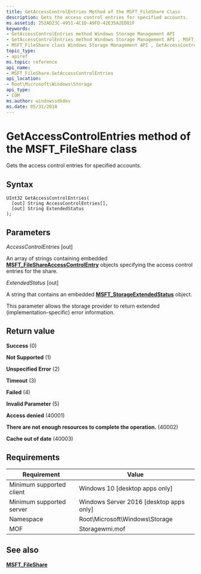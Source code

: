 ```yaml
---
title: GetAccessControlEntries Method of the MSFT_FileShare Class
description: Gets the access control entries for specified accounts.
ms.assetid: 252AD23C-4951-4C1D-A9FD-42E35A2ED81F
keywords:
- GetAccessControlEntries method Windows Storage Management API
- GetAccessControlEntries method Windows Storage Management API , MSFT_FileShare class
- MSFT_FileShare class Windows Storage Management API , GetAccessControlEntries method
topic_type:
- apiref
ms.topic: reference
api_name:
- MSFT_FileShare.GetAccessControlEntries
api_location:
- Root\Microsoft\Windows\Storage
api_type:
- COM
ms.author: windowssdkdev
ms.date: 05/31/2018
---
```


# GetAccessControlEntries method of the MSFT\_FileShare class

Gets the access control entries for specified accounts.

## Syntax


```mof
UInt32 GetAccessControlEntries(
  [out] String AccessControlEntries[],
  [out] String ExtendedStatus
);
```



## Parameters

 

*AccessControlEntries* \[out\]
 

An array of strings containing embedded [**MSFT\_FileShareAccessControlEntry**](msft-fileshareaccesscontrolentry.md) objects specifying the access control entries for the share.

 

*ExtendedStatus* \[out\]
 

A string that contains an embedded [**MSFT\_StorageExtendedStatus**](msft-storageextendedstatus.md) object.

This parameter allows the storage provider to return extended (implementation-specific) error information.

 

## Return value

 

**Success** (0)
 

**Not Supported** (1)
 

**Unspecified Error** (2)
 

**Timeout** (3)
 

**Failed** (4)
 

**Invalid Parameter** (5)
 

**Access denied** (40001)
 

**There are not enough resources to complete the operation.** (40002)
 

**Cache out of date** (40003)
 

## Requirements



| Requirement | Value |
|-------------------------------------|-------------------------------------------------------------------------------------------|
| Minimum supported client | Windows 10 \[desktop apps only\]                                               |
| Minimum supported server | Windows Server 2016 \[desktop apps only\]                                      |
| Namespace                | Root\\Microsoft\\Windows\\Storage                                              |
| MOF                      |  Storagewmi.mof  |



## See also

 

[**MSFT\_FileShare**](msft-fileshare.md)
 

 

 





